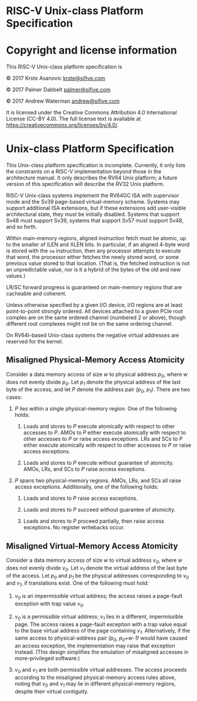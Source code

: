 # RISC-V Unix-class Platform Specification

# Copyright and license information

This RISC-V Unix-class platform specification is

 &copy; 2017 Krste Asanovic <krste@sifive.com>

 &copy; 2017 Palmer Dabbelt <palmer@sifive.com>

 &copy; 2017 Andrew Waterman <andrew@sifive.com>

It is licensed under the Creative Commons Attribution 4.0 International
License (CC-BY 4.0).  The full license text is available at
https://creativecommons.org/licenses/by/4.0/.

# Unix-class Platform Specification

This Unix-class platform specification is incomplete.  Currently, it only
lists the constraints on a RISC-V implementation beyond those in the
architecture manual.  It only describes the RV64 Unix platform; a future
version of this specification will describe the RV32 Unix platform.

RISC-V Unix-class systems implement the RV64GC ISA with supervisor mode and
the Sv39 page-based virtual-memory scheme.  Systems may support additional ISA
extensions, but if these extensions add user-visible architectural state, they
must be initially disabled.  Systems that support Sv48 must support Sv39,
systems that support Sv57 must support Sv48, and so forth.

Within main-memory regions, aligned instruction fetch must be atomic, up to
the smaller of ILEN and XLEN bits.  In particular, if an aligned 4-byte word
is stored with the `sw` instruction, then any processor attempts to execute
that word, the processor either fetches the newly stored word, or some
previous value stored to that location.  (That is, the fetched instruction is
not an unpredictable value, nor is it a hybrid of the bytes of the old and new
values.)

LR/SC forward progress is guaranteed on main-memory regions that are cacheable
and coherent.

Unless otherwise specified by a given I/O device,
I/O regions are at least point-to-point strongly ordered.
All devices attached to a given PCIe root complex are on the same ordered
channel (numbered 2 or above), though different root complexes might not
be on the same ordering channel.

On RV64I-based Unix-class systems the negative virtual addresses are
reserved for the kernel.

## Misaligned Physical-Memory Access Atomicity

Consider a data memory access of size *w* to physical address *p<sub>0</sub>*,
where *w* does not evenly divide *p<sub>0</sub>*.  Let *p<sub>1</sub>* denote
the physical address of the last byte of the access, and let *P* denote the
address pair *(p<sub>0</sub>, p<sub>1</sub>)*.  There are two cases:

1. *P* lies within a single physical-memory region.  One of the following
   holds:

   1. Loads and stores to *P* execute atomically with respect to other
      accesses to *P*.  AMOs to *P* either execute atomically
      with respect to other accesses to *P* or raise access
      exceptions.  LRs and SCs to *P* either execute atomically
      with respect to other accesses to *P* or raise access exceptions.
   
   2. Loads and stores to *P* execute without guarantee of atomicity.  AMOs,
      LRs, and SCs to *P* raise access exceptions.

2. *P* spans two physical-memory regions. AMOs, LRs, and SCs all raise access
   exceptions.  Additionally, one of the following holds:

   1. Loads and stores to *P* raise access exceptions.

   2. Loads and stores to *P* succeed without guarantee of atomicity.

   3. Loads and stores to *P* proceed partially, then raise access exceptions.
      No register writebacks occur.

## Misaligned Virtual-Memory Access Atomicity

Consider a data memory access of size *w* to virtual address *v<sub>0</sub>*,
where *w* does not evenly divide *v<sub>0</sub>*.  Let *v<sub>1</sub>* denote
the virtual address of the last byte of the access.  Let *p<sub>0</sub>* and
*p<sub>1</sub>* be the physical addresses corresponding to *v<sub>0</sub>* and
*v<sub>1</sub>*, if translations exist.  One of the following must hold:

1. *v<sub>0</sub>* is an impermissible virtual address; the access raises
   a page-fault exception with trap value *v<sub>0</sub>*.

3. *v<sub>0</sub>* is a permissible virtual address; *v<sub>1</sub>* lies
   in a different, impermissible page.
   The access raises a page-fault exception with a trap value equal
   to the base virtual address of the page containing *v<sub>1</sub>*.
   Alternatively, if the same access to physical-address pair
   *(p<sub>0</sub>, p<sub>0</sub>+w-1)* would have caused an access exception,
   the implementation may raise that exception instead.  (This design
   simplifies the emulation of misaligned accesses in more-privileged software.)

3. *v<sub>0</sub>* and *v<sub>1</sub>* are both permissible virtual
   addresses.
   The access proceeds according to the misaligned physical-memory access
   rules above, noting that *v<sub>0</sub>* and *v<sub>1</sub>* may lie
   in different physical-memory regions, despite their virtual contiguity.
